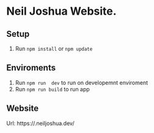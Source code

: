 # Neil Joshua Website.

## Setup

1. Run `npm install` or `npm update`

## Enviroments
1. Run `npm run  dev` to run on developemnt enviroment
2. Run `npm run build` to run app

## Website
Url: https://.neiljoshua.dev/
